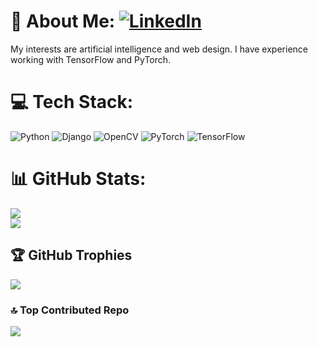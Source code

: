 # 💫 About Me: <a href="https://linkedin.com/in/matinghorbani"> ![LinkedIn](https://img.shields.io/badge/LinkedIn-%230077B5.svg?logo=linkedin&logoColor=white) </a>

My interests are artificial intelligence and web design. I have experience working with TensorFlow and PyTorch.

<!-- ## 🌐 Socials: -->

# 💻 Tech Stack:
![Python](https://img.shields.io/badge/python-3670A0?style=for-the-badge&logo=python&logoColor=ffdd54) ![Django](https://img.shields.io/badge/django-%23092E20.svg?style=for-the-badge&logo=django&logoColor=white) ![OpenCV](https://img.shields.io/badge/opencv-%23white.svg?style=for-the-badge&logo=opencv&logoColor=white) ![PyTorch](https://img.shields.io/badge/PyTorch-%23EE4C2C.svg?style=for-the-badge&logo=PyTorch&logoColor=white) ![TensorFlow](https://img.shields.io/badge/TensorFlow-%23FF6F00.svg?style=for-the-badge&logo=TensorFlow&logoColor=white)
# 📊 GitHub Stats:
![](https://github-readme-stats.vercel.app/api?username=matin-ghorbani&theme=dark&hide_border=false&include_all_commits=true&count_private=true)<br/>
![](https://github-readme-streak-stats.herokuapp.com/?user=matin-ghorbani&theme=dark&hide_border=false)<br/>

## 🏆 GitHub Trophies
![](https://github-profile-trophy.vercel.app/?username=matin-ghorbani&theme=matrix&no-frame=false&no-bg=true&margin-w=4)

### 🔝 Top Contributed Repo
![](https://github-contributor-stats.vercel.app/api?username=matin-ghorbani&limit=5&theme=tokyonight&combine_all_yearly_contributions=true)
